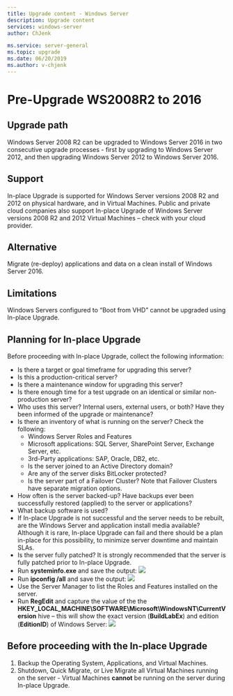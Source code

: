 ```yaml
---
title: Upgrade content - Windows Server
description: Upgrade content
services: windows-server
author: ChJenk

ms.service: server-general
ms.topic: upgrade
ms.date: 06/20/2019
ms.author: v-chjenk
---
```


# Pre-Upgrade WS2008R2 to 2016

## Upgrade path

Windows Server 2008 R2 can be upgraded to Windows Server 2016 in two consecutive upgrade processes - first by upgrading to Windows Server 2012, and then upgrading Windows Server 2012 to Windows Server 2016.

## Support

In-place Upgrade is supported for Windows Server versions 2008 R2 and 2012 on physical hardware, and in Virtual Machines. Public and private cloud companies also support In-place Upgrade of Windows Server versions 2008 R2 and 2012 Virtual Machines – check with your cloud provider.

## Alternative

Migrate (re-deploy) applications and data on a clean install of Windows Server 2016.

## Limitations

Windows Servers configured to “Boot from VHD” cannot be upgraded using In-place Upgrade.

## Planning for In-place Upgrade

Before proceeding with In-place Upgrade, collect the following information:

- Is there a target or goal timeframe for upgrading this server?
- Is this a production-critical server?
- Is there a maintenance window for upgrading this server?
- Is there enough time for a test upgrade on an identical or similar non-production server?
- Who uses this server? Internal users, external users, or both? Have they been informed of the upgrade or maintenance?
- Is there an inventory of what is running on the server? Check the following:
    - Windows Server Roles and Features
    - Microsoft applications: SQL Server, SharePoint Server, Exchange Server, etc.
    - 3rd-Party applications: SAP, Oracle, DB2, etc.
    - Is the server joined to an Active Directory domain?
    - Are any of the server disks BitLocker protected?
    - Is the server part of a Failover Cluster? Note that Failover Clusters have separate migration options.
- How often is the server backed-up? Have backups ever been successfully restored (applied) to the server or applications?
- What backup software is used?
- If In-place Upgrade is not successful and the server needs to be rebuilt, are the Windows Server and application install media available? Although it is rare, In-place Upgrade can fail and there should be a plan in-place for this possibility, to minimize server downtime and maintain SLAs.
- Is the server fully patched? It is strongly recommended that the server is fully patched prior to In-place Upgrade.
- Run **systeminfo.exe** and save the output:
   ![](https://raw.githubusercontent.com/coreyp-at-msft/ws-upgrade-center/dev/en-US/media/56c888b17ad99943db33e9898792c7e8.png)
- Run **ipconfig /all** and save the output:
    ![](https://raw.githubusercontent.com/coreyp-at-msft/ws-upgrade-center/dev/en-US/media/5bd539fa55d948d0c3d3c10191499a6c.png)
- Use the Server Manager to list the Roles and Features installed on the server.
-  Run **RegEdit** and capture the value of the the
    **HKEY_LOCAL_MACHINE\\SOFTWARE\\Microsoft\\WindowsNT\\CurrentVersion** hive – this will show the exact version (**BuildLabEx**) and edition (**EditionID**) of Windows Server:
    ![](https://raw.githubusercontent.com/coreyp-at-msft/ws-upgrade-center/dev/en-US/media/41e70d22670d0f31762c89fa301de7ca.png)

## Before proceeding with the In-place Upgrade

1.  Backup the Operating System, Applications, and Virtual Machines.
2.  Shutdown, Quick Migrate, or Live Migrate all Virtual Machines running on the server - Virtual Machines **cannot** be running on the server during In-place Upgrade.